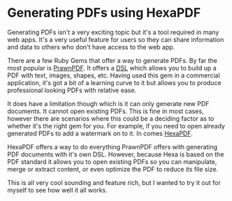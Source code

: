 # Generating PDFs using HexaPDF

Generating PDFs isn't a very exciting topic but it's a tool required in many web apps. It's a very useful feature for users so they can share information and data to others who don't have access to the web app. 

There are a few Ruby Gems that offer a way to generate PDFs. By far the most popular is [PrawnPDF](https://github.com/prawnpdf/prawn). It offers a [DSL](https://en.wikipedia.org/wiki/Domain-specific_language) which allows you to build up a PDF with text, images, shapes, etc. Having used this gem in a commercial application, it's got a bit of a learning curve to it but allows you to produce professional looking PDFs with relative ease. 

It does have a limitation though which is it can only generate new PDF documents. It cannot open existing PDFs. This is fine in most cases, however there are scenarios where this could be a deciding factor as to whether it's the right gem for you. For example, if you need to open already generated PDFs to add a watermark on to it. In comes [HexaPDF](https://hexapdf.gettalong.org/index.html). 

HexaPDF offers a way to do everything PrawnPDF offers with generating PDF documents with it's own DSL. However, because Hexa is based on the PDF standard it allows you to open existing PDFs so you can manipulate, merge or extract content, or even optimize the PDF to reduce its file size.

This is all very cool sounding and feature rich, but I wanted to try it out for myself to see how well it all works.
